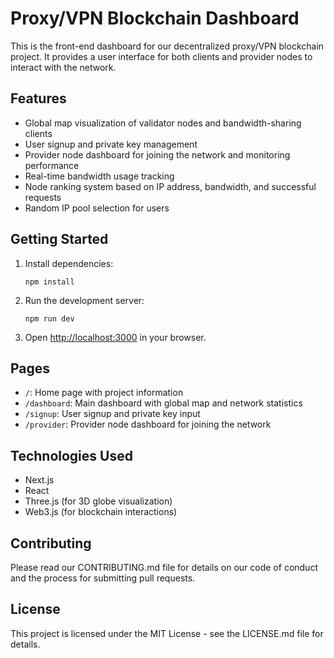 # Proxy/VPN Blockchain Dashboard

This is the front-end dashboard for our decentralized proxy/VPN blockchain project. It provides a user interface for both clients and provider nodes to interact with the network.

## Features

- Global map visualization of validator nodes and bandwidth-sharing clients
- User signup and private key management
- Provider node dashboard for joining the network and monitoring performance
- Real-time bandwidth usage tracking
- Node ranking system based on IP address, bandwidth, and successful requests
- Random IP pool selection for users

## Getting Started

1. Install dependencies:
   ```
   npm install
   ```

2. Run the development server:
   ```
   npm run dev
   ```

3. Open [http://localhost:3000](http://localhost:3000) in your browser.

## Pages

- `/`: Home page with project information
- `/dashboard`: Main dashboard with global map and network statistics
- `/signup`: User signup and private key input
- `/provider`: Provider node dashboard for joining the network

## Technologies Used

- Next.js
- React
- Three.js (for 3D globe visualization)
- Web3.js (for blockchain interactions)

## Contributing

Please read our CONTRIBUTING.md file for details on our code of conduct and the process for submitting pull requests.

## License

This project is licensed under the MIT License - see the LICENSE.md file for details.